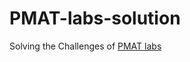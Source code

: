 # PMAT-labs-solution
Solving the Challenges of [PMAT labs](https://github.com/HuskyHacks/PMAT-labs/tree/main)
